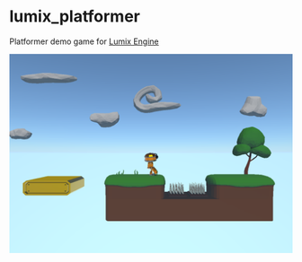 # lumix_platformer
Platformer demo game for [Lumix Engine](https://github.com/nem0/lumixengine)

![screenshot](screenshot.png)